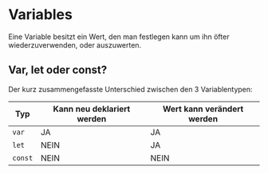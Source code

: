 # Variables
Eine Variable besitzt ein Wert, den man festlegen kann um ihn öfter wiederzuverwenden, oder auszuwerten.

## Var, let oder const?

Der kurz zusammengefasste Unterschied zwischen den 3 Variablentypen:

| Typ     | Kann neu deklariert werden | Wert kann verändert werden |
| ------- | -------------------------- | -------------------------- |
| `var`   | JA                         | JA                         |
| `let`   | NEIN                       | JA                         |
| `const` | NEIN                       | NEIN                       |
